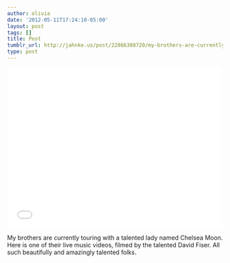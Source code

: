 ```yaml
---
author: olivia
date: '2012-05-11T17:24:10-05:00'
layout: post
tags: []
title: Post
tumblr_url: http://jahnke.us/post/22866308720/my-brothers-are-currently-touring-with-a-talented
type: post
---
```


<iframe width="500" height="375" src="//www.youtube.com/embed/R8O5RyGRmx8" frameborder="0" allowfullscreen></iframe>

My brothers are currently touring with a talented lady named Chelsea Moon. Here is one of their live music videos, filmed by the talented David Fiser. All such beautifully and amazingly talented folks. 
